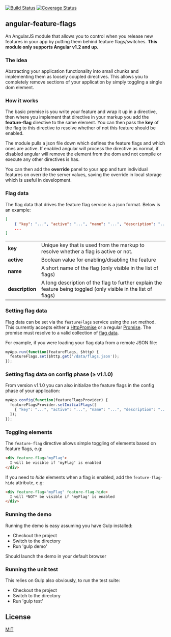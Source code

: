 [![Build Status](https://travis-ci.org/mjt01/angular-feature-flags.png?branch=master)](https://travis-ci.org/mjt01/angular-feature-flags)
[![Coverage Status](https://coveralls.io/repos/mjt01/angular-feature-flags/badge.png)](https://coveralls.io/r/mjt01/angular-feature-flags)
## angular-feature-flags

An AngularJS module that allows you to control when you release new features in your app by putting them behind feature flags/switches. **This module only supports Angular v1.2 and up.**


### The idea

Abstracting your application functionality into small chunks and implementing them as loosely coupled directives. This allows you to completely remove sections of your application by simply toggling a single dom element.


### How it works

The basic premise is you write your feature and wrap it up in a directive, then where you implement that directive in your markup you add the **feature-flag** directive to the same element. You can then pass the **key** of the flag to this directive to resolve whether of not this feature should be enabled.

The module pulls a json file down which defines the feature flags and which ones are active. If enabled angular will process the directive as normal, if disabled angular will remove the element from the dom and not compile or execute any other directives is has.

You can then add the **override** panel to your app and turn individual features on override the server values, saving the override in local storage which is useful in development.


### Flag data

The flag data that drives the feature flag service is a json format. Below is an example:
```json
[
    { "key": "...", "active": "...", "name": "...", "description": "..." },
    ...
]
```
<table>
   <tr>
    <td><b>key</b></td>
    <td>Unique key that is used from the markup to resolve whether a flag is active or not.</td>
   </tr>
   <tr>
    <td><b>active</b></td>
    <td>Boolean value for enabling/disabling the feature</td>
   </tr>
   <tr>
    <td><b>name</b></td>
    <td>A short name of the flag (only visible in the list of flags)</td>
   </tr>
   <tr>
    <td><b>description</b></td>
    <td>A long description of the flag to further explain the feature being toggled (only visible in the list of flags)</td>
   </tr>
</table>


### Setting flag data

Flag data can be set via the `featureFlags` service using the `set` method. This currently accepts either a [HttpPromise](https://docs.angularjs.org/api/ng/service/$http) or a regular [Promise](https://docs.angularjs.org/api/ng/service/$q). The promise must resolve to a valid collection of [flag data](#flag-data).

For example, if you were loading your flag data from a remote JSON file:

```js
myApp.run(function(featureFlags, $http) {
  featureFlags.set($http.get('/data/flags.json'));
});
```

### Setting flag data on config phase (≥ v1.1.0)

From version v1.1.0 you can also initialize the feature flags in the config phase of your application:

```js
myApp.config(function(featureFlagsProvider) {
  featureFlagsProvider.setInitialFlags([
    { "key": "...", "active": "...", "name": "...", "description": "..." },
  ]);
});
```

### Toggling elements

The `feature-flag` directive allows simple toggling of elements based on feature flags, e.g:

```html
<div feature-flag="myFlag">
  I will be visible if 'myFlag' is enabled
</div>
```

If you need to *hide* elements when a flag is enabled, add the `feature-flag-hide` attribute, e.g:

```html
<div feature-flag="myFlag" feature-flag-hide>
  I will *NOT* be visible if 'myFlag' is enabled
</div>
```

### Running the demo

Running the demo is easy assuming you have Gulp installed:

- Checkout the project
- Switch to the directory
- Run 'gulp demo'

Should launch the demo in your default browser


### Running the unit test

This relies on Gulp also obviously, to run the test suite:

- Checkout the project
- Switch to the directory
- Run 'gulp test'


## License

[MIT](http://mjt01.mit-license.org)
